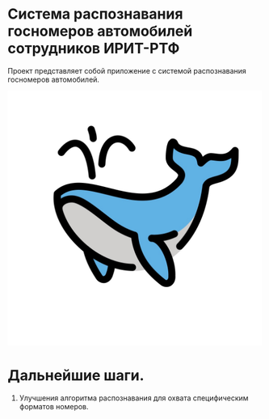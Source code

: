 # Система распознавания госномеров автомобилей сотрудников ИРИТ-РТФ

Проект представляет собой приложение с системой распознавания госномеров автомобилей.

![Image](github_img/img_001.jpg)

# Дальнейшие шаги.
1. Улучшения алгоритма распознавания для охвата специфическим форматов номеров.
